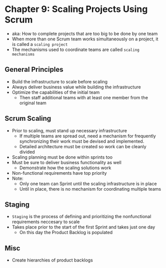 # Chapter 9: Scaling Projects Using Scrum

* aka: How to complete projects that are too big to be done by one team
* When more than one Scrum team works simultaneously on a project, it is called a `scaling project`
* The mechanisms used to coordinate teams are called `scaling mechanisms`

## General Principles

* Build the infrastructure to scale before scaling
* Always deliver business value while building the infrastructure
* Optimize the capabilities of the initial team
  * Then staff additional teams with at least one member from the original team

## Scrum Scaling

* Prior to scaling, must stand up necessary infrastructure
  * If multiple teams are spread out, need a mechanism for frequently synchronizing their work must be devised and implemented.
  * Detailed architecture must be created so work can be cleanly divided
* Scaling planning must be done within sprints too
* Must be sure to deliver business functionality as well
  * Demonstrate how the scaling solutions work
* Non-functional requirements have top priority
* Note:
  * Only one team can Sprint until the scaling infrastructure is in place
  * Until in place, there is no mechanism for coordinating multiple teams

## Staging

* `Staging` is the process of defining and prioritizing the nonfunctional requirements neccesary to scale
* Takes place prior to the start of the first Sprint and takes just one day
  * On this day the Product Backlog is populated

## Misc

* Create hierarchies of product backlogs
